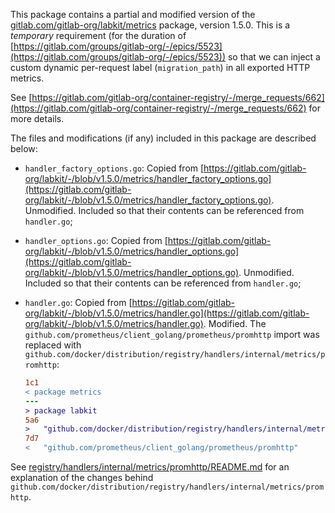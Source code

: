 This package contains a partial and modified version of the [gitlab.com/gitlab-org/labkit/metrics](https://pkg.go.dev/gitlab.com/gitlab-org/labkit/metrics) package, version 1.5.0. This is a _temporary_ requirement (for the duration of [https://gitlab.com/groups/gitlab-org/-/epics/5523](https://gitlab.com/groups/gitlab-org/-/epics/5523)) so that we can inject a custom dynamic per-request label (`migration_path`) in all exported HTTP metrics.

See [https://gitlab.com/gitlab-org/container-registry/-/merge_requests/662](https://gitlab.com/gitlab-org/container-registry/-/merge_requests/662) for more details.

The files and modifications (if any) included in this package are described below:

- `handler_factory_options.go`: Copied from [https://gitlab.com/gitlab-org/labkit/-/blob/v1.5.0/metrics/handler_factory_options.go](https://gitlab.com/gitlab-org/labkit/-/blob/v1.5.0/metrics/handler_factory_options.go). Unmodified. Included so that their contents can be referenced from `handler.go`;

- `handler_options.go`: Copied from [https://gitlab.com/gitlab-org/labkit/-/blob/v1.5.0/metrics/handler_options.go](https://gitlab.com/gitlab-org/labkit/-/blob/v1.5.0/metrics/handler_options.go). Unmodified. Included so that their contents can be referenced from `handler.go`;

- `handler.go`: Copied from [https://gitlab.com/gitlab-org/labkit/-/blob/v1.5.0/metrics/handler.go](https://gitlab.com/gitlab-org/labkit/-/blob/v1.5.0/metrics/handler.go). Modified. The `github.com/prometheus/client_golang/prometheus/promhttp` import was replaced with `github.com/docker/distribution/registry/handlers/internal/metrics/promhttp`:

    ```diff
    1c1
    < package metrics
    ---
    > package labkit
    5a6
    > 	"github.com/docker/distribution/registry/handlers/internal/metrics/promhttp"
    7d7
    < 	"github.com/prometheus/client_golang/prometheus/promhttp"
    ```

See [registry/handlers/internal/metrics/promhttp/README.md](../promhttp/README.md) for an explanation of the changes behind `github.com/docker/distribution/registry/handlers/internal/metrics/promhttp`.